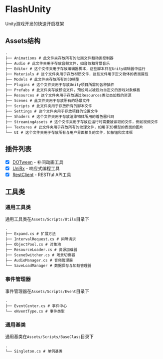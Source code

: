 # FlashUnity

Unity游戏开发的快速开启框架

## Assets结构

``` shell
.
├── Animations # 此文件夹存放所有的动画文件和动画控制器
├── Audio # 此文件夹用于存放音频文件，如音效和背景音乐
├── Editor # 这个文件夹用于存放编辑器脚本，这些脚本只在Unity编辑器中运行
├── Materials # 这个文件夹用于存放材质文件，这些文件用于定义物体的表面属性
├── Models # 此文件夹存放所有的3D模型
├── Plugins # 这个文件夹用于存放Unity项目所需的各种插件
├── Prefabs # 此文件夹存放预设文件，预设可以被视为自定义的游戏对象模板
├── Resources # 这个文件夹用于存放通过Resources类动态加载的资源
├── Scenes # 此文件夹用于存放所有的场景文件
├── Scripts # 此文件夹用于存放所有的脚本文件
├── Settings # 这个文件夹用于存放项目的设置文件
├── Shaders # 这个文件夹用于存放渲染物体所用的着色器代码
├── StreamingAssets # 这个文件夹用于存放在运行时需要被读取的文件，例如视频文件
├── Textures # 此文件夹用于存放所有的纹理文件，如用于3D模型的表面的图片
└── UI # 这个文件夹用于存放所有与用户界面相关的文件，如按钮和文本框
```

## 插件列表

- [x] [DOTween](https://assetstore.unity.com/packages/tools/animation/dotween-hotween-v2-27676) - 补间动画工具
- [x] [UniRx](https://assetstore.unity.com/packages/tools/integration/unirx-reactive-extensions-for-unity-17276) - 响应式编程工具
- [x] [RestClient](https://assetstore.unity.com/packages/tools/network/rest-client-for-unity-102501) - RESTful API工具

## 工具类

### 通用工具类

通用工具类在`Assets/Scripts/Utils`目录下

``` shell
.
├── Expand.cs # 扩展方法
├── IntervalRequest.cs # 间隔请求
├── ObjectPool.cs # 对象池
├── ResourceLoader.cs # 资源加载器
├── SceneSwitcher.cs # 场景切换器
├── AudioManager.cs # 音频管理器
└── SaveLoadManager # 数据保存与加载管理器
```

### 事件管理器

事件管理器在`Assets/Scripts/Event`目录下

``` shell
.
├── EventCenter.cs # 事件中心
└── eNventType.cs # 事件类型
```

### 通用基类

通用基类在`Assets/Scripts/BaseClass`目录下

``` shell
.
└── Singleton.cs # 单例基类
```